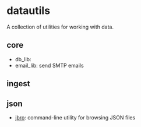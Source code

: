 
# datautils

A collection of utilities for working with data.

## core

- db_lib: 
- email_lib: send SMTP emails

## ingest


## json

- [jbro](https://github.com/tkuriyama/datautils/datautils/docs/jbro.md): command-line utility for browsing JSON files
